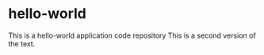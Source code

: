 # hello-world
This is a hello-world application code repository
This is a second version of the text.
